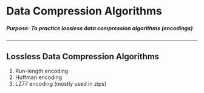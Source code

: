# Data Compression Algorithms
##### Purpose: To practice lossless data compression algorithms (encodings) 

--- 
## Lossless Data Compression Algorithms
1. Run-length encoding
2. Huffman encoding
3. LZ77 encoding (mostly used in zips)
